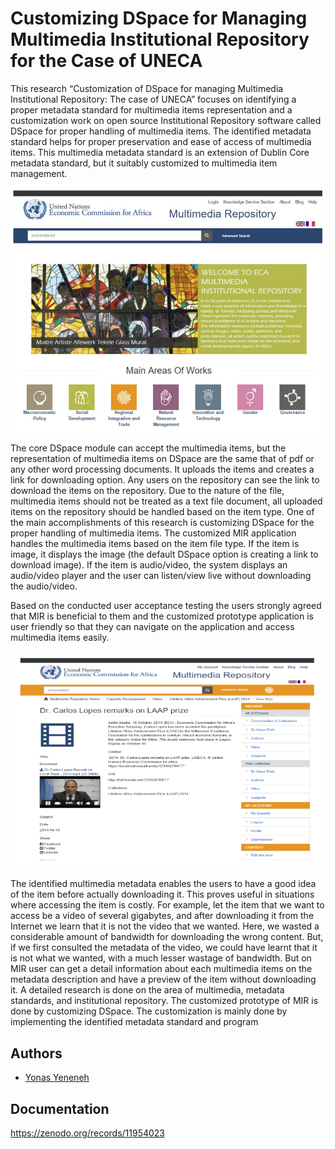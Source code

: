 
# Customizing DSpace for Managing Multimedia Institutional Repository for the Case of UNECA

This research “Customization of DSpace for managing Multimedia Institutional Repository: The case of UNECA” focuses on identifying a proper metadata standard for multimedia items representation and a customization work on open source Institutional Repository software called DSpace for proper handling of multimedia items. The identified metadata standard helps for proper preservation and ease of access of multimedia items. This multimedia metadata standard is an extension of Dublin Core metadata standard, but it suitably customized to multimedia item management.


![Logo](https://raw.githubusercontent.com/sanoylab/Customizing-DSpace-for-Managing-Multimedia-Institutional-Repository/master/screenshot.png)

The core DSpace module can accept the multimedia items, but the representation of multimedia items on DSpace are the same that of pdf or any other word processing documents. It uploads the items and creates a link for downloading option. Any users on the repository can see the link to download the items on the repository. Due to the nature of the file, multimedia items should not be treated as a text file document, all uploaded items on the repository should be handled based on the item type. One of the main accomplishments of this research is customizing DSpace for the proper handling of multimedia items. The customized MIR application handles the multimedia items based on the item file type. If the item is image, it displays the image (the default DSpace option is creating a link to download image). If the item is audio/video, the system displays an audio/video player and the user can listen/view live without downloading the audio/video.

Based on the conducted user acceptance testing the users strongly agreed that MIR is beneficial to them and the customized prototype application is user friendly so that they can navigate on the application and access multimedia items easily.

![Logo](https://raw.githubusercontent.com/sanoylab/Customizing-DSpace-for-Managing-Multimedia-Institutional-Repository/master/screenshot2.png)

The identified multimedia metadata enables the users to have a good idea of the item before actually downloading it. This proves useful in situations where accessing the item is costly. For example, let the item that we want to access be a video of several gigabytes, and after downloading it from the Internet we learn that it is not the video that we wanted. Here, we wasted a considerable amount of bandwidth for downloading the wrong content. But, if we first consulted the metadata of the video, we could have learnt that it is not what we wanted, with a much lesser wastage of bandwidth. But on MIR user can get a detail information about each multimedia items on the metadata description and have a preview of the item without downloading it. A detailed research is done on the area of multimedia, metadata standards, and institutional repository. The customized prototype of MIR is done by customizing DSpace. The customization is mainly done by implementing the identified metadata standard and program

## Authors

- [Yonas Yeneneh](https://www.github.com/sanoylab)


## Documentation



https://zenodo.org/records/11954023


